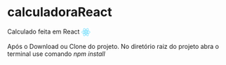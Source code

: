 # calculadoraReact

Calculado feita em React  <img align="center" alt="PH-React" height="20" width="20" src="https://raw.githubusercontent.com/devicons/devicon/master/icons/react/react-original.svg">

Após o Download ou Clone do projeto.
No diretório raiz do projeto abra o terminal use comando *npm install* 

